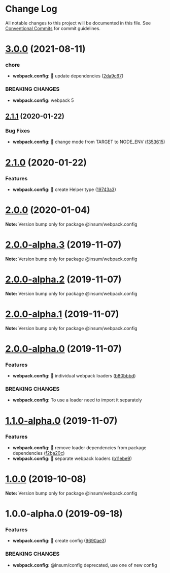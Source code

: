 # Change Log

All notable changes to this project will be documented in this file.
See [Conventional Commits](https://conventionalcommits.org) for commit guidelines.

# [3.0.0](https://github.com/inscriptum/insum/compare/@insum/webpack.config@2.1.1...@insum/webpack.config@3.0.0) (2021-08-11)


### chore

* **webpack.config:** 🔧 update dependencies ([2da9c67](https://github.com/inscriptum/insum/commit/2da9c67ade73e0dc39dbef388a356bc5b04448b3))


### BREAKING CHANGES

* **webpack.config:** webpack 5





## [2.1.1](https://github.com/inscriptum/insum/compare/@insum/webpack.config@2.1.0...@insum/webpack.config@2.1.1) (2020-01-22)


### Bug Fixes

* **webpack.config:** 🐛 change mode from TARGET to NODE_ENV ([f353615](https://github.com/inscriptum/insum/commit/f353615776730551e5e486e238997913c53065e5))





# [2.1.0](https://github.com/inscriptum/insum/compare/@insum/webpack.config@2.0.0...@insum/webpack.config@2.1.0) (2020-01-22)


### Features

* **webpack.config:** 🌟 create Helper type ([19743a3](https://github.com/inscriptum/insum/commit/19743a3292ebf2430c1e0395d68460a7492efddb))





# [2.0.0](https://github.com/inscriptum/insum/compare/@insum/webpack.config@2.0.0-feature-loaders.1...@insum/webpack.config@2.0.0) (2020-01-04)

**Note:** Version bump only for package @insum/webpack.config





# [2.0.0-alpha.3](https://github.com/inscriptum/insum/compare/@insum/webpack.config@2.0.0-alpha.2...@insum/webpack.config@2.0.0-alpha.3) (2019-11-07)

**Note:** Version bump only for package @insum/webpack.config





# [2.0.0-alpha.2](https://github.com/inscriptum/insum/compare/@insum/webpack.config@2.0.0-alpha.1...@insum/webpack.config@2.0.0-alpha.2) (2019-11-07)

**Note:** Version bump only for package @insum/webpack.config





# [2.0.0-alpha.1](https://github.com/inscriptum/insum/compare/@insum/webpack.config@2.0.0-alpha.0...@insum/webpack.config@2.0.0-alpha.1) (2019-11-07)

**Note:** Version bump only for package @insum/webpack.config





# [2.0.0-alpha.0](https://github.com/inscriptum/insum/compare/@insum/webpack.config@1.1.0-alpha.0...@insum/webpack.config@2.0.0-alpha.0) (2019-11-07)


### Features

* **webpack.config:** 🌟 individual webpack loaders ([b80bbbd](https://github.com/inscriptum/insum/commit/b80bbbd))


### BREAKING CHANGES

* **webpack.config:** To use a loader need to import it separately





# [1.1.0-alpha.0](https://github.com/inscriptum/insum/compare/@insum/webpack.config@1.0.0...@insum/webpack.config@1.1.0-alpha.0) (2019-11-07)


### Features

* **webpack.config:** 🌟 remove loader dependencies from package dependencies ([f2ba20c](https://github.com/inscriptum/insum/commit/f2ba20c))
* **webpack.config:** 🌟 separate webpack loaders ([b11ebe9](https://github.com/inscriptum/insum/commit/b11ebe9))





# [1.0.0](https://github.com/inscriptum/insum/compare/@insum/webpack.config@1.0.0-alpha.0...@insum/webpack.config@1.0.0) (2019-10-08)

**Note:** Version bump only for package @insum/webpack.config





# 1.0.0-alpha.0 (2019-09-18)


### Features

* **webpack.config:** 🌟 create config ([9690ae3](https://github.com/inscriptum/insum/commit/9690ae3))


### BREAKING CHANGES

* **webpack.config:** @insum/config deprecated, use one of new config
